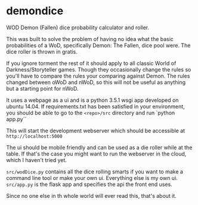 # demondice
WOD Demon (Fallen) dice probability calculator and roller.

This was built to solve the problem of having no idea what the basic probabilities of a WoD, specifically Demon: The Fallen, dice pool were.  The dice roller is thrown in gratis.

If you ignore torment the rest of it should apply to all classic World of Darkness/Storyteller games.  Though they occasionally change the rules so you'll have to compare the rules your comparing against Demon.  The rules changed between oWoD and nWoD, so this will not be useful as anything but a starting point for nWoD.

It uses a webpage as a ui and is a python 3.5.1 wsgi app developed on ubuntu 14.04.  If requirements.txt has been satisfied in your environment, you should be able to go to the ``<repo>/src`` directory and run `python app.py``

This will start the development webserver which should be accessible at ``http://localhost:5000``

The ui should be mobile friendly and can be used as a die roller while at the table.  If that's the case you might want to run the webserver in the cloud, which I haven't tried yet.

``src/wodDice.py`` contains all the dice rolling smarts if you want to make a command line tool or make your own ui.  Everything else is my own ui.  ``src/app.py`` is the flask app and specifies the api the front end uses.

Since no one else in th whole world will ever read this, that's about it.

